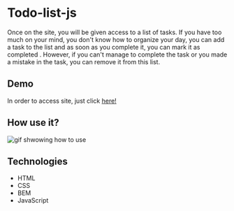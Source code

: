# Todo-list-js

Once on the site, you will be given access to a list of tasks. If you have too much on your mind, you don't know how to organize your day, you can add a task to the list and as soon as you complete it, you can mark it as completed . However, if you can't manage to complete the task or you made a mistake in the task, you can remove it from this list.

## Demo
In order to access site, just click [here!](https://nawrockimateusz.github.io/todo-list-js)

## How use it?

![gif shwowing how to use](https://i.imgur.com/K83K5OR.gif)

## Technologies
- HTML
- CSS
- BEM
- JavaScript
